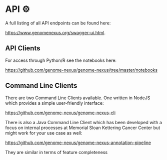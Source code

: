 # API ⚙️
A full listing of all API endpoints can be found here:

https://www.genomenexus.org/swagger-ui.html.

## API Clients
For access through Python/R see the notebooks here:

https://github.com/genome-nexus/genome-nexus/tree/master/notebooks

## Command Line Clients
There are two Command Line Clients available. One written in NodeJS which provides a simple user-friendly interface:

https://github.com/genome-nexus/genome-nexus-cli

There is also a Java Command Line Client which has been developed with a focus on internal processes at Memorial Sloan Kettering Cancer Center but might work for your use case as well:

https://github.com/genome-nexus/genome-nexus-annotation-pipeline

They are similar in terms of feature completeness
